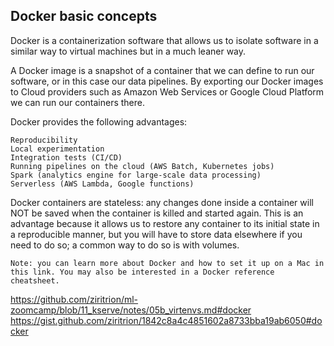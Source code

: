 ## Docker basic concepts
Docker is a containerization software that allows us to isolate software in a similar way to virtual machines but in a much leaner way.

A Docker image is a snapshot of a container that we can define to run our software, or in this case our data pipelines. By exporting our Docker images to Cloud providers such as Amazon Web Services or Google Cloud Platform we can run our containers there.

Docker provides the following advantages:

    Reproducibility
    Local experimentation
    Integration tests (CI/CD)
    Running pipelines on the cloud (AWS Batch, Kubernetes jobs)
    Spark (analytics engine for large-scale data processing)
    Serverless (AWS Lambda, Google functions)

Docker containers are stateless: any changes done inside a container will NOT be saved when the container is killed and started again. This is an advantage because it allows us to restore any container to its initial state in a reproducible manner, but you will have to store data elsewhere if you need to do so; a common way to do so is with volumes.

    Note: you can learn more about Docker and how to set it up on a Mac in this link. You may also be interested in a Docker reference cheatsheet.
https://github.com/ziritrion/ml-zoomcamp/blob/11_kserve/notes/05b_virtenvs.md#docker
https://gist.github.com/ziritrion/1842c8a4c4851602a8733bba19ab6050#docker
